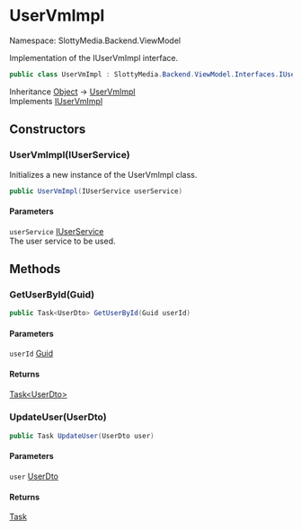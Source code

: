 # UserVmImpl

Namespace: SlottyMedia.Backend.ViewModel

Implementation of the IUserVmImpl interface.

```csharp
public class UserVmImpl : SlottyMedia.Backend.ViewModel.Interfaces.IUserVmImpl
```

Inheritance [Object](https://docs.microsoft.com/en-us/dotnet/api/system.object) → [UserVmImpl](./slottymedia.backend.viewmodel.uservmimpl.md)<br>
Implements [IUserVmImpl](./slottymedia.backend.viewmodel.interfaces.iuservmimpl.md)

## Constructors

### **UserVmImpl(IUserService)**

Initializes a new instance of the UserVmImpl class.

```csharp
public UserVmImpl(IUserService userService)
```

#### Parameters

`userService` [IUserService](./slottymedia.backend.services.interfaces.iuserservice.md)<br>
The user service to be used.

## Methods

### **GetUserById(Guid)**

```csharp
public Task<UserDto> GetUserById(Guid userId)
```

#### Parameters

`userId` [Guid](https://docs.microsoft.com/en-us/dotnet/api/system.guid)<br>

#### Returns

[Task&lt;UserDto&gt;](https://docs.microsoft.com/en-us/dotnet/api/system.threading.tasks.task-1)<br>

### **UpdateUser(UserDto)**

```csharp
public Task UpdateUser(UserDto user)
```

#### Parameters

`user` [UserDto](./slottymedia.backend.dtos.userdto.md)<br>

#### Returns

[Task](https://docs.microsoft.com/en-us/dotnet/api/system.threading.tasks.task)<br>

